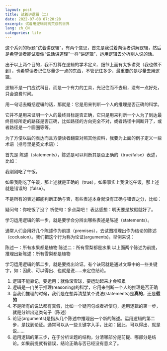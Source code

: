 ```yaml
---
layout: post
title: 试着讲逻辑（二）
date: 2022-07-08 07:20:28
excerpt: 试着用逻辑对抗荒谬的世界
lang: zh_CN
categories: life
---
```


这个系列的标题“试着讲逻辑”，有两个意思，首先是我试着向读者讲解逻辑，然后是希望读者能试着像“说话讲道理”一样“讲逻辑”，运用逻辑去分析别人说的话。

出于以上两个目的，我不打算在逻辑的学术定义、细节上面有太多讲究（我也做不到），也希望读者记住尽量少一点的东西，不管记住多少，最重要的是尽量去用逻辑。

逻辑不是一门应试科目，而是一个有力的工具，光记住而不去用，没有一点好处，只会浪费时间。

用一句话去概括逻辑的话，那就是：它是用来判断一个人的推理是否正确的科学。

它并不是用来证明一个人的最终目标是否正确，它只是用来判断一个人为了到达最终目标所走的路径是否正确，比如路径的方向完全不对，或者路径中间断开了，或者路径是一个圆圈等等。

为了方便以后的表达而且方便读者翻查对照其他资料，我要为上面的例子定义一些术语（括号里是英文术语）：

首先是 陈述（statements），陈述是可以判断其是否正确的（true/false）表述，比如：

我刚刚吃了午饭。

如果我刚吃了午饭，那上述就是正确的（true），如果事实上我没吃午饭，那上述就是错误的（false）。


不是所有的表述都能判断正确与否，有些表述本身就没有正确与错误之分，比如：

疑问句：你吃饭了没？
祈使句：多点菜吧！
表达感想：明天要是放假就好了。

学习运用逻辑的第一步，就是要学会分辨出哪些表述是陈述（statements）。


通常人们会用好几个陈述作为前提（premises），去试图推理出作为结论的陈述（coclusion）。我们把这个行为称为论证(arguments)。举例来说：

陈述一：所有水果都是植物
陈述二：所有雪梨都是水果
以上面两个陈述为前提，推理出新陈述：所有雪梨都是植物

学习运用逻辑的第二步，就是要找出论证。有个诀窍就是通过文章中的一些关键字，如：因此、可以得出、也就是说……来定位结论。



1. 逻辑不能靠记，要运用；就像滚雪球，要运动起来才会积累
2. 逻辑是一门关于推理(reasoning)的科学，它用来判断一个人的推理是否正确
3. 当我们推理的时候，我们是在想弄清楚某个说法(statements)是**真的**，还是**假的**
4. 不是所有的说法都有真假，比如一个疑问句或者祈使句，运用逻辑的第一步，就是分辨出这类句子（陈述）
5. 论证(arguments)是指从几个陈述中推理出一个新的陈述。运用逻辑的第二步，是找到论证。通常可以从一些关键字入手，比如：因此、可以得出、就是说……
6. 运用逻辑的第三步，在于分析论题的结构，分清哪部分是前提、哪部分是结论。如果前提就有错误，结论正确与否已经没有意义了。